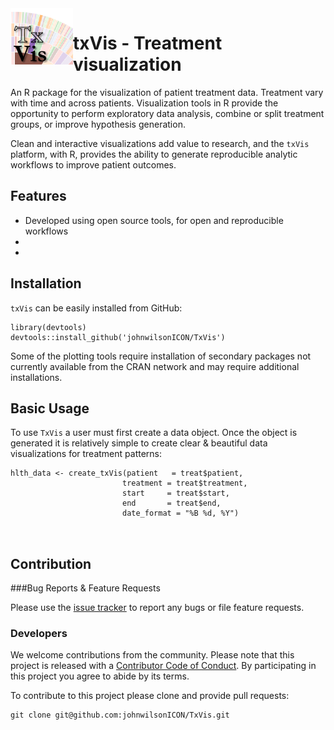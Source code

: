 <img src="inst/logo.png" align="left"> 

# txVis - Treatment visualization

An R package for the visualization of patient treatment data.  Treatment vary with time and across patients.  Visualization tools in R provide the opportunity to perform exploratory data analysis, combine or split treatment groups, or improve hypothesis generation.

Clean and interactive visualizations add value to research, and the `txVis` platform, with R, provides the ability to generate reproducible analytic workflows to improve patient outcomes.

## Features

  * Developed using open source tools, for open and reproducible workflows
  * 
  * 
  
## Installation

`txVis` can be easily installed from GitHub:

```
library(devtools)
devtools::install_github('johnwilsonICON/TxVis')
```

Some of the plotting tools require installation of secondary packages not currently available from the CRAN network and may require additional installations.

## Basic Usage

To use `TxVis` a user must first create a data object.  Once the object is generated it is relatively simple to create clear & beautiful data visualizations for treatment patterns:

```
hlth_data <- create_txVis(patient   = treat$patient, 
                         treatment = treat$treatment,
                         start     = treat$start,
                         end       = treat$end,
                         date_format = "%B %d, %Y")
                         


```
## Contribution

###Bug Reports & Feature Requests

Please use the [issue tracker](https://github.com/johnwilsonICON/TxVis/issues) to report any bugs or file feature requests.

### Developers
We welcome contributions from the community.  Please note that this project is released with a [Contributor Code of Conduct](CONDUCT.md). By participating in this project you agree to abide by its terms.

To contribute to this project please clone and provide pull requests:

```
git clone git@github.com:johnwilsonICON/TxVis.git
```